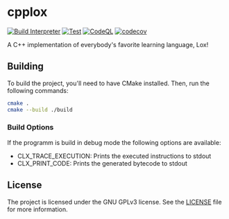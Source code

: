 # cpplox

[![Build Interpreter](https://github.com/FrederikTobner/cpp-lox/actions/workflows/build.yaml/badge.svg)](https://github.com/FrederikTobner/cpp-lox/actions/workflows/build.yaml)
[![Test](https://github.com/FrederikTobner/cpp-lox/actions/workflows/test.yaml/badge.svg)](https://github.com/FrederikTobner/cpp-lox/actions/workflows/test.yaml)
[![CodeQL](https://github.com/FrederikTobner/cpp-lox/actions/workflows/codeql.yaml/badge.svg)](https://github.com/FrederikTobner/cpp-lox/actions/workflows/codeql.yaml)
[![codecov](https://codecov.io/gh/FrederikTobner/cpp-lox/branch/main/graph/badge.svg)](https://codecov.io/gh/FrederikTobner/cpp-lox)

A C++ implementation of everybody's favorite learning language, Lox!

## Building

To build the project, you'll need to have CMake installed. Then, run the following commands:

```bash
cmake .
cmake --build ./build
```

### Build Options

If the programm is build in debug mode the following options are available:

* CLX_TRACE_EXECUTION: Prints the executed instructions to stdout
* CLX_PRINT_CODE: Prints the generated bytecode to stdout

## License

The project is licensed under the GNU GPLv3 license. See the [LICENSE](LICENSE) file for more information.
